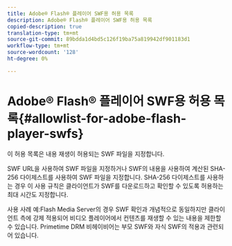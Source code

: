 ```yaml
---
title: Adobe® Flash® 플레이어 SWF용 허용 목록
description: Adobe® Flash® 플레이어 SWF용 허용 목록
copied-description: true
translation-type: tm+mt
source-git-commit: 89bdda1d4bd5c126f19ba75a819942df901183d1
workflow-type: tm+mt
source-wordcount: '128'
ht-degree: 0%

---
```



# Adobe® Flash® 플레이어 SWF용 허용 목록{#allowlist-for-adobe-flash-player-swfs}

이 허용 목록은 내용 재생이 허용되는 SWF 파일을 지정합니다.

SWF URL을 사용하여 SWF 파일을 지정하거나 SWF의 내용을 사용하여 계산된 SHA-256 다이제스트를 사용하여 SWF 파일을 지정합니다. SHA-256 다이제스트를 사용하는 경우 이 사용 규칙은 클라이언트가 SWF를 다운로드하고 확인할 수 있도록 허용하는 최대 시간도 지정합니다.

사용 사례 예:Flash Media Server의 경우 SWF 확인과 개념적으로 동일하지만 클라이언트 측에 강제 적용되어 비디오 플레이어에서 컨텐츠를 재생할 수 있는 내용을 제한할 수 있습니다. Primetime DRM 비헤이비어는 부모 SWF와 자식 SWF의 적용과 관련되어 있습니다.
